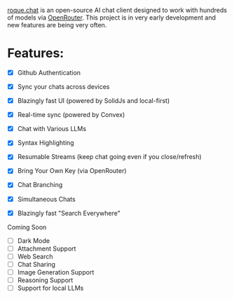 
[roque.chat](https://roque.chat) is an open-source AI chat client designed to work with hundreds of models via [OpenRouter](https://openrouter.ai). This project is in very early development and new features are being very often.


# Features: 

- [x] Github Authentication
- [x] Sync your chats across devices 
- [x] Blazingly fast UI (powered by SolidJs and local-first)
- [x] Real-time sync (powered by Convex)
- [x] Chat with Various LLMs
- [x] Syntax Highlighting
- [x] Resumable Streams (keep chat going even if you close/refresh)
- [x] Bring Your Own Key (via OpenRouter)
- [x] Chat Branching
- [x] Simultaneous Chats
- [x] Blazingly fast "Search Everywhere" 


Coming Soon
- [ ] Dark Mode
- [ ] Attachment Support
- [ ] Web Search
- [ ] Chat Sharing
- [ ] Image Generation Support
- [ ] Reasoning Support
- [ ] Support for local LLMs
